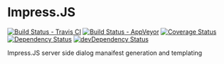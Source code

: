 # Impress.JS

[![Build Status - Travis CI](https://travis-ci.org/khrome83/impressjs.svg?branch=master)](https://travis-ci.org/khrome83/impressjs)
[![Build Status - AppVeyor](https://ci.appveyor.com/api/projects/status/github/khrome83/impressjs?branch=master&svg=true)](https://ci.appveyor.com/project/khrome83/impressjs)
[![Coverage Status](https://coveralls.io/repos/khrome83/impressjs/badge.svg?branch=master&service=github)](https://coveralls.io/github/khrome83/impressjs?branch=master)
[![Dependency Status](https://david-dm.org/khrome83/impressjs.svg)](https://david-dm.org/khrome83/impressjs)
[![devDependency Status](https://david-dm.org/khrome83/impressjs/dev-status.svg)](https://david-dm.org/khrome83/impressjs#info=devDependencies)

Impress.JS server side dialog manaifest generation and templating

